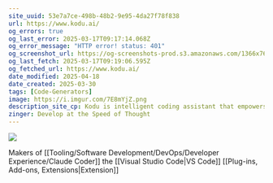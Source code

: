 ```yaml
---
site_uuid: 53e7a7ce-498b-48b2-9e95-4da27f78f838
url: https://www.kodu.ai/
og_errors: true
og_last_error: 2025-03-17T09:17:14.068Z
og_error_message: "HTTP error! status: 401"
og_screenshot_url: https://og-screenshots-prod.s3.amazonaws.com/1366x768/80/false/26ad0f36ac6691f9b00649b4352c5579473b239fe2296eb93ec0da40c8eb89f3.jpeg
og_last_fetch: 2025-03-17T09:19:06.595Z
og_fetched_url: https://www.kodu.ai/
date_modified: 2025-04-18
date_created: 2025-03-30
tags: [Code-Generators]
image: https://i.imgur.com/7E8mYjZ.png
description_site_cp: Kodu is intelligent coding assistant that empowers you to build amazing software at an unparalleled pace. Let our AI handle the heavy lifting so you can focus on turning your great ideas into reality.
zinger: Develop at the Speed of Thought
---
```





![](https://i.imgur.com/7E8mYjZ.png)






























































Makers of [[Tooling/Software Development/DevOps/Developer Experience/Claude Coder]] the [[Visual Studio Code|VS Code]] [[Plug-ins,  Add-ons,  Extensions|Extension]]
